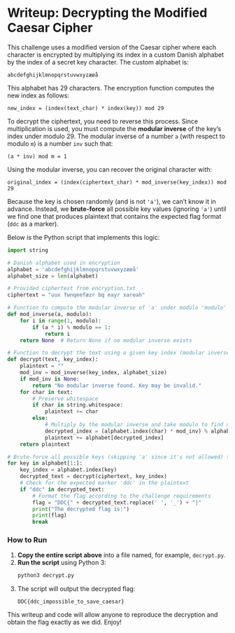 
# Writeup: Decrypting the Modified Caesar Cipher

This challenge uses a modified version of the Caesar cipher where each character is encrypted by multiplying its index in a custom Danish alphabet by the index of a secret key character. The custom alphabet is:

```
abcdefghijklmnopqrstuvwxyzæøå
```

This alphabet has 29 characters. The encryption function computes the new index as follows:

```
new_index = (index(text_char) * index(key)) mod 29
```

To decrypt the ciphertext, you need to reverse this process. Since multiplication is used, you must compute the **modular inverse** of the key’s index under modulo 29. The modular inverse of a number `a` (with respect to modulo `m`) is a number `inv` such that:

```
(a * inv) mod m = 1
```

Using the modular inverse, you can recover the original character with:
 
```
original_index = (index(ciphertext_char) * mod_inverse(key_index)) mod 29
```

Because the key is chosen randomly (and is not `'a'`), we can’t know it in advance. Instead, we **brute-force** all possible key values (ignoring `'a'`) until we find one that produces plaintext that contains the expected flag format (`ddc` as a marker).

Below is the Python script that implements this logic:

```python
import string

# Danish alphabet used in encryption
alphabet = 'abcdefghijklmnopqrstuvwxyzæøå'
alphabet_size = len(alphabet)

# Provided ciphertext from encryption.txt
ciphertext = "uux fwnqeefæzr bq eayr xareah"

# Function to compute the modular inverse of 'a' under modulo 'modulo'
def mod_inverse(a, modulo):
    for i in range(1, modulo):
        if (a * i) % modulo == 1:
            return i
    return None  # Return None if no modular inverse exists

# Function to decrypt the text using a given key index (modular inverse method)
def decrypt(text, key_index):
    plaintext = ""
    mod_inv = mod_inverse(key_index, alphabet_size)
    if mod_inv is None:
        return "No modular inverse found. Key may be invalid."
    for char in text:
        # Preserve whitespace
        if char in string.whitespace:
            plaintext += char
        else:
            # Multiply by the modular inverse and take modulo to find original index
            decrypted_index = (alphabet.index(char) * mod_inv) % alphabet_size
            plaintext += alphabet[decrypted_index]
    return plaintext

# Brute-force all possible keys (skipping 'a' since it's not allowed) to find the correct decryption.
for key in alphabet[1:]:
    key_index = alphabet.index(key)
    decrypted_text = decrypt(ciphertext, key_index)
    # Check for the expected marker 'ddc' in the plaintext
    if "ddc" in decrypted_text:
        # Format the flag according to the challenge requirements
        flag = "DDC{" + decrypted_text.replace(' ', '_') + "}"
        print("The decrypted flag is:")
        print(flag)
        break
```

### How to Run

1. **Copy the entire script above** into a file named, for example, `decrypt.py`.
2. **Run the script** using Python 3:
   ```bash
   python3 decrypt.py
   ```
3. The script will output the decrypted flag:
   ```
   DDC{ddc_impossible_to_save_caesar}
   ```

This writeup and code will allow anyone to reproduce the decryption and obtain the flag exactly as we did. Enjoy!
